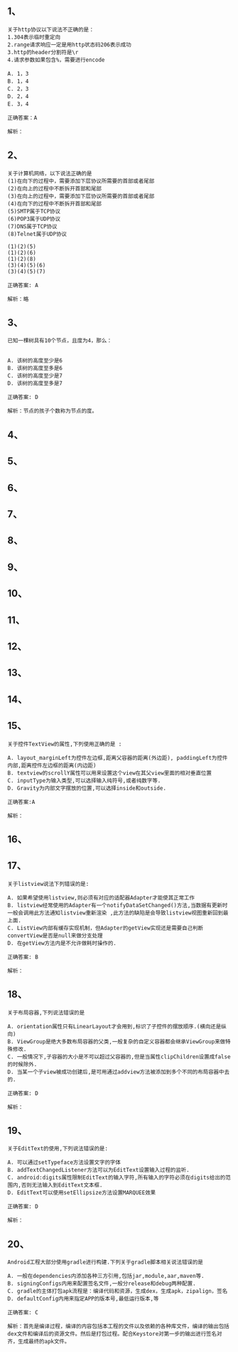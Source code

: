 
## 1、

	关于http协议以下说法不正确的是：
	1.304表示临时重定向
	2.range请求响应一定是用http状态码206表示成功
	3.http的header分割符是\r
	4.请求参数如果包含%，需要进行encode

	A. 1，3
	B. 1，4
	C. 2，3
	D. 2，4
	E. 3，4

	正确答案：A
	
	解析：

## 2、

	关于计算机网络，以下说法正确的是
	(1)在向下的过程中，需要添加下层协议所需要的首部或者尾部
	(2)在向上的过程中不断拆开首部和尾部
	(3)在向上的过程中，需要添加下层协议所需要的首部或者尾部
	(4)在向下的过程中不断拆开首部和尾部
	(5)SMTP属于TCP协议
	(6)POP3属于UDP协议
	(7)DNS属于TCP协议
	(8)Telnet属于UDP协议	
	
	(1)(2)(5)
	(1)(2)(6)
	(1)(2)(8)
	(3)(4)(5)(6)
	(3)(4)(5)(7)

	正确答案: A

	解析：略

## 3、
	已知一棵树具有10个节点，且度为4，那么：
	
	
	A. 该树的高度至少是6
	B. 该树的高度至多是6
	C. 该树的高度至少是7
	D. 该树的高度至多是7
	
	正确答案: D

	解析：节点的孩子个数称为节点的度。

## 4、

## 5、

## 6、



## 7、



## 8、


## 9、



## 10、


## 11、



## 12、

## 13、



## 14、



## 15、

	关于控件TextView的属性,下列使用正确的是 :
	
	A. layout_marginLeft为控件左边框,距离父容器的距离(外边距), paddingLeft为控件内部,距离控件左边框的距离(内边距)
	B. textview的scrollY属性可以用来设置这个view在其父view里面的相对垂直位置
	C. inputType为输入类型,可以选择输入纯符号,或者纯数字等.
	D. Gravity为内部文字摆放的位置,可以选择inside和outside.
	
	正确答案:A
	
	解析：


## 16、



## 17、

	关于listview说法下列错误的是:
	
	A. 如果希望使用listview,则必须有对应的适配器Adapter才能使其正常工作
	B. listview经常使用的Adapter有一个notifyDataSetChanged()方法,当数据有更新时一般会调用此方法通知listview重新渲染 ,此方法的缺陷是会导致listview视图重新回到最上面.
	C. ListView内部有缓存实现机制，但Adapter的getView实现还是需要自己判断convertView是否是null来做分支处理
	D. 在getView方法内是不允许做耗时操作的.
	
	正确答案: B
	
	解析：


## 18、

	关于布局容器,下列说法错误的是
	
	A. orientation属性只有LinearLayout才会用到,标识了子控件的摆放顺序.(横向还是纵向)
	B. ViewGroup是绝大多数布局容器的父类,一般复杂的自定义容器都会继承ViewGroup来做特殊修改.
	C. 一般情况下,子容器的大小是不可以超过父容器的,但是当属性clipChildren设置成false的时候除外.
	D. 当某一个子view被成功创建后,是可用通过addview方法被添加到多个不同的布局容器中去的.
	
	正确答案: D
	
	解析：

## 19、

	关于EditText的使用,下列说法错误的是:
	
	A. 可以通过setTypeface方法设置文字的字体
	B. addTextChangedListener方法可以为EditText设置输入过程的监听.
	C. android:digits属性限制EditText的输入字符,所有输入的字符必须在digits给出的范围内,否则无法输入到EditText文本框.
	D. EditText可以使用setEllipsize方法设置MARQUEE效果
	
	正确答案: D
	
	解析：

## 20、

	Android工程大部分使用gradle进行构建.下列关于gradle脚本相关说法错误的是	
	
	A. 一般在dependencies内添加各种三方引用,包括jar,module,aar,maven等.
	B. signingConfigs内用来配置签名文件,一般分release和debug两种配置.
	C. gradle的主体打包apk流程是：编译代码和资源，生成dex，生成apk，zipalign，签名
	D. defaultConfig内用来指定APP的版本号,最低运行版本,等
	
	正确答案: C
	
	解析：首先是编译过程，编译的内容包括本工程的文件以及依赖的各种库文件，编译的输出包括dex文件和编译后的资源文件。然后是打包过程。配合Keystore对第一步的输出进行签名对齐，生成最终的apk文件。